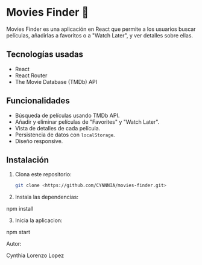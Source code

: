 # Movies Finder 🎥

Movies Finder es una aplicación en React que permite a los usuarios buscar películas, añadirlas a favoritos o a "Watch Later", y ver detalles sobre ellas.

## Tecnologías usadas

- React
- React Router
- The Movie Database (TMDb) API

## Funcionalidades

- Búsqueda de películas usando TMDb API.
- Añadir y eliminar películas de "Favorites" y "Watch Later".
- Vista de detalles de cada película.
- Persistencia de datos con `localStorage`.
- Diseño responsive.

## Instalación

1. Clona este repositorio:

   ```bash
   git clone <https://github.com/CYNNNIA/movies-finder.git>

   ```

2. Instala las dependencias:

npm install

3. Inicia la aplicacion:

npm start

Autor:

Cynthia Lorenzo Lopez

